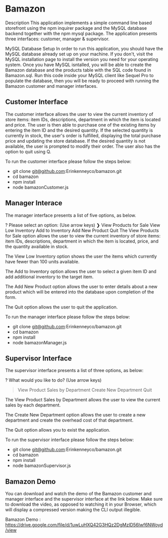 # Bamazon
Description
This application implements a simple command line based storefront using the npm inquirer package and the MySQL database backend together with the npm mysql package. The application presents three interfaces: customer, manager & supervisor.

MySQL Database Setup
In order to run this application, you should have the MySQL database already set up on your machine. If you don't, visit the MySQL installation page to install the version you need for your operating system. Once you have MySQL isntalled, you will be able to create the Bamazon database and the products table with the SQL code found in Bamazon.sql. Run this code inside your MySQL client like Sequel Pro to populate the database, then you will be ready to proceed with running the Bamazon customer and manager interfaces.

## Customer Interface
The customer interface allows the user to view the current inventory of store items: item IDs, descriptions, department in which the item is located and price. The user is then able to purchase one of the existing items by entering the item ID and the desired quantity. If the selected quantity is currently in stock, the user's order is fulfilled, displaying the total purchase price and updating the store database. If the desired quantity is not available, the user is prompted to modify their order. The user also has the option to quit using Q.

To run the customer interface please follow the steps below:

* git clone git@github.com:Erinkenneyco/bamazon.git
* cd bamazon
* npm install
* node bamazonCustomer.js


## Manager Interace
The manager interface presents a list of five options, as below.

? Please select an option: (Use arrow keys)
❯ View Products for Sale 
  View Low Inventory 
  Add to Inventory 
  Add New Product
  Quit
The View Products for Sale option allows the user to view the current inventory of store items: item IDs, descriptions, department in which the item is located, price, and the quantity available in stock.

The View Low Inventory option shows the user the items which currently have fewer than 100 units available.

The Add to Inventory option allows the user to select a given item ID and add additional inventory to the target item.

The Add New Product option allows the user to enter details about a new product which will be entered into the database upon completion of the form.

The Quit option allows the user to quit the application. 

To run the manager interface please follow the steps below:

* git clone git@github.com:Erinkenneyco/bamazon.git
* cd bamazon
* npm install
* node bamazonManager.js

## Supervisor Interface
The supervisor interface presents a list of three options, as below:

? What would you like to do? (Use arrow keys)
> View Product Sales by Department
  Create New Department
  Quit
  
The View Product Sales by Department allows the user to view the current sales by each department.

The Create New Department option allows the user to create a new department and create the overhead cost of that department. 

The Quit option allows you to exist the application. 

To run the supervisor interface please follow the steps below:

* git clone git@github.com:Erinkenneyco/bamazon.git
* cd bamazon
* npm install
* node bamazonSupervisor.js


## Bamazon Demo
You can download and watch the demo of the Bamazon customer and manager interface and the supervisor interface at the link below. Make sure to download the video, as opposed to watching it in your Browser, which will display a compressed version making the CLI output illegible.

Bamazon Demo : https://drive.google.com/file/d/1uwLuHXQ42G3HQz2DgMzID56Iwf6NWoyd/view